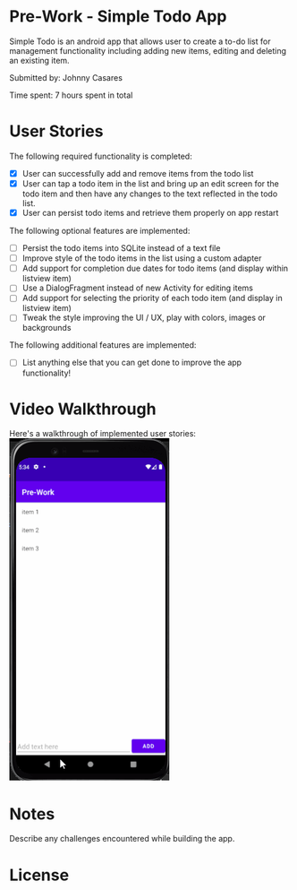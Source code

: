 # Pre-Work - Simple Todo App

Simple Todo is an android app that allows user to create a to-do list for management functionality including adding new items, editing and deleting an existing item.

Submitted by: Johnny Casares

Time spent: 7 hours spent in total

# User Stories
The following required functionality is completed:

* [x] User can successfully add and remove items from the todo list
* [x] User can tap a todo item in the list and bring up an edit screen for the todo item and then have any changes to the text reflected in the todo list.
* [x] User can persist todo items and retrieve them properly on app restart

The following optional features are implemented:

* [ ] Persist the todo items into SQLite instead of a text file
* [ ] Improve style of the todo items in the list using a custom adapter
* [ ] Add support for completion due dates for todo items (and display within listview item)
* [ ] Use a DialogFragment instead of new Activity for editing items
* [ ] Add support for selecting the priority of each todo item (and display in listview item)
* [ ] Tweak the style improving the UI / UX, play with colors, images or backgrounds

The following additional features are implemented:

* [ ] List anything else that you can get done to improve the app functionality!


# Video Walkthrough
Here's a walkthrough of implemented user stories:
<img src = 'Walkthrough.gif'  title = 'Video Walkthrough' />

# Notes
Describe any challenges encountered while building the app.

# License

